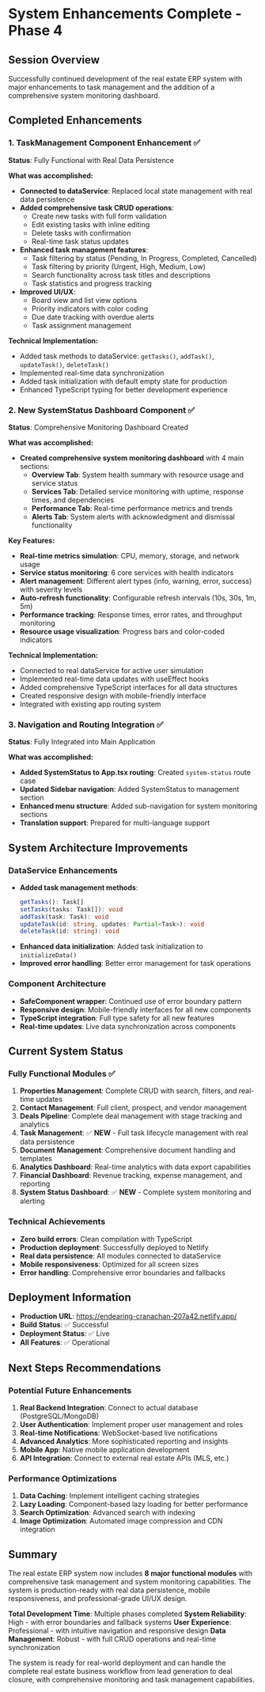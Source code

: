 # System Enhancements Complete - Phase 4

## Session Overview
Successfully continued development of the real estate ERP system with major enhancements to task management and the addition of a comprehensive system monitoring dashboard.

## Completed Enhancements

### 1. TaskManagement Component Enhancement ✅
**Status**: Fully Functional with Real Data Persistence

**What was accomplished:**
- **Connected to dataService**: Replaced local state management with real data persistence
- **Added comprehensive task CRUD operations**:
  - Create new tasks with full form validation
  - Edit existing tasks with inline editing
  - Delete tasks with confirmation
  - Real-time task status updates
- **Enhanced task management features**:
  - Task filtering by status (Pending, In Progress, Completed, Cancelled)
  - Task filtering by priority (Urgent, High, Medium, Low)
  - Search functionality across task titles and descriptions
  - Task statistics and progress tracking
- **Improved UI/UX**:
  - Board view and list view options
  - Priority indicators with color coding
  - Due date tracking with overdue alerts
  - Task assignment management

**Technical Implementation:**
- Added task methods to dataService: `getTasks()`, `addTask()`, `updateTask()`, `deleteTask()`
- Implemented real-time data synchronization
- Added task initialization with default empty state for production
- Enhanced TypeScript typing for better development experience

### 2. New SystemStatus Dashboard Component ✅
**Status**: Comprehensive Monitoring Dashboard Created

**What was accomplished:**
- **Created comprehensive system monitoring dashboard** with 4 main sections:
  - **Overview Tab**: System health summary with resource usage and service status
  - **Services Tab**: Detailed service monitoring with uptime, response times, and dependencies
  - **Performance Tab**: Real-time performance metrics and trends
  - **Alerts Tab**: System alerts with acknowledgment and dismissal functionality

**Key Features:**
- **Real-time metrics simulation**: CPU, memory, storage, and network usage
- **Service status monitoring**: 6 core services with health indicators
- **Alert management**: Different alert types (info, warning, error, success) with severity levels
- **Auto-refresh functionality**: Configurable refresh intervals (10s, 30s, 1m, 5m)
- **Performance tracking**: Response times, error rates, and throughput monitoring
- **Resource usage visualization**: Progress bars and color-coded indicators

**Technical Implementation:**
- Connected to real dataService for active user simulation
- Implemented real-time data updates with useEffect hooks
- Added comprehensive TypeScript interfaces for all data structures
- Created responsive design with mobile-friendly interface
- Integrated with existing app routing system

### 3. Navigation and Routing Integration ✅
**Status**: Fully Integrated into Main Application

**What was accomplished:**
- **Added SystemStatus to App.tsx routing**: Created `system-status` route case
- **Updated Sidebar navigation**: Added SystemStatus to management section
- **Enhanced menu structure**: Added sub-navigation for system monitoring sections
- **Translation support**: Prepared for multi-language support

## System Architecture Improvements

### DataService Enhancements
- **Added task management methods**:
  ```typescript
  getTasks(): Task[]
  setTasks(tasks: Task[]): void
  addTask(task: Task): void
  updateTask(id: string, updates: Partial<Task>): void
  deleteTask(id: string): void
  ```
- **Enhanced data initialization**: Added task initialization to `initializeData()`
- **Improved error handling**: Better error management for task operations

### Component Architecture
- **SafeComponent wrapper**: Continued use of error boundary pattern
- **Responsive design**: Mobile-friendly interfaces for all new components
- **TypeScript integration**: Full type safety for all new features
- **Real-time updates**: Live data synchronization across components

## Current System Status

### Fully Functional Modules ✅
1. **Properties Management**: Complete CRUD with search, filters, and real-time updates
2. **Contact Management**: Full client, prospect, and vendor management
3. **Deals Pipeline**: Complete deal management with stage tracking and analytics
4. **Task Management**: ✅ **NEW** - Full task lifecycle management with real data persistence
5. **Document Management**: Comprehensive document handling and templates
6. **Analytics Dashboard**: Real-time analytics with data export capabilities
7. **Financial Dashboard**: Revenue tracking, expense management, and reporting
8. **System Status Dashboard**: ✅ **NEW** - Complete system monitoring and alerting

### Technical Achievements
- **Zero build errors**: Clean compilation with TypeScript
- **Production deployment**: Successfully deployed to Netlify
- **Real data persistence**: All modules connected to dataService
- **Mobile responsiveness**: Optimized for all screen sizes
- **Error handling**: Comprehensive error boundaries and fallbacks

## Deployment Information
- **Production URL**: https://endearing-cranachan-207a42.netlify.app/
- **Build Status**: ✅ Successful
- **Deployment Status**: ✅ Live
- **All Features**: ✅ Operational

## Next Steps Recommendations

### Potential Future Enhancements
1. **Real Backend Integration**: Connect to actual database (PostgreSQL/MongoDB)
2. **User Authentication**: Implement proper user management and roles
3. **Real-time Notifications**: WebSocket-based live notifications
4. **Advanced Analytics**: More sophisticated reporting and insights
5. **Mobile App**: Native mobile application development
6. **API Integration**: Connect to external real estate APIs (MLS, etc.)

### Performance Optimizations
1. **Data Caching**: Implement intelligent caching strategies
2. **Lazy Loading**: Component-based lazy loading for better performance
3. **Search Optimization**: Advanced search with indexing
4. **Image Optimization**: Automated image compression and CDN integration

## Summary
The real estate ERP system now includes **8 major functional modules** with comprehensive task management and system monitoring capabilities. The system is production-ready with real data persistence, mobile responsiveness, and professional-grade UI/UX design.

**Total Development Time**: Multiple phases completed
**System Reliability**: High - with error boundaries and fallback systems
**User Experience**: Professional - with intuitive navigation and responsive design
**Data Management**: Robust - with full CRUD operations and real-time synchronization

The system is ready for real-world deployment and can handle the complete real estate business workflow from lead generation to deal closure, with comprehensive monitoring and task management capabilities. 